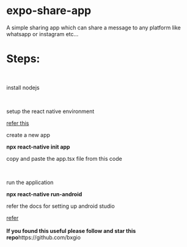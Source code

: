 # expo-share-app
A simple sharing app which can share a message to any platform like whatsapp or instagram etc...<br>
<h1>Steps:</h1><br>
<p>install nodejs</p><br>
<p>setup the react native environment</p><a href="https://reactnative.dev/docs/getting-started">refer this</a><br>
<p>create a new app</p><b>npx react-native init app</b><br>
<p>copy and paste the app.tsx file from this code</p><br>
<p>run the application</p><b>npx react-native run-android</b><br>
<p>refer the docs for setting up android studio</p><a href="https://reactnative.dev/docs/getting-started">refer</a>
<br><br><b>If you found this useful please follow and star this repo</b><a>https://github.com/bxgio</a>
